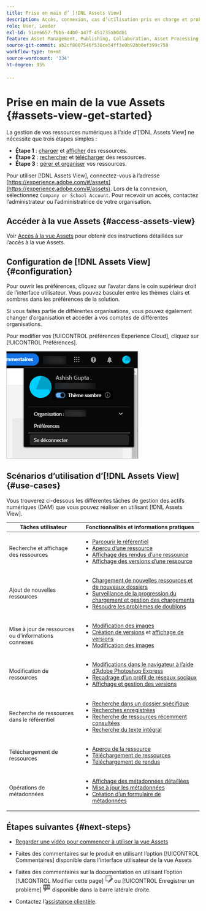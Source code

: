 ```yaml
---
title: Prise en main d’ [!DNL Assets View]
description: Accès, connexion, cas d’utilisation pris en charge et problèmes connus dans [!DNL Assets View].
role: User, Leader
exl-id: 51ae6657-f6b5-44b0-a47f-451735ab0d01
feature: Asset Management, Publishing, Collaboration, Asset Processing
source-git-commit: ab2cf8007546f538ce54ff3e0b92bb0ef399c758
workflow-type: tm+mt
source-wordcount: '334'
ht-degree: 95%

---
```


# Prise en main de la vue Assets {#assets-view-get-started}

<!-- TBD: Make links for these steps. -->

La gestion de vos ressources numériques à l’aide d’[!DNL Assets View] ne nécessite que trois étapes simples :

* **Étape 1** : [charger](/help/assets/add-delete-assets-view.md) et [afficher](/help/assets/navigate-assets-view.md) des ressources.
* **Étape 2** : [rechercher](/help/assets/search-assets-view.md) et [télécharger](/help/assets/manage-organize-assets-view.md#download) des ressources.
* **Étape 3** : [gérer et organiser](/help/assets/manage-organize-assets-view.md) vos ressources.

Pour utiliser [!DNL Assets View], connectez-vous à l’adresse [https://experience.adobe.com/#/assets](https://experience.adobe.com/#/assets). Lors de la connexion, sélectionnez `Company or School Account`. Pour recevoir un accès, contactez l’administrateur ou l’administratrice de votre organisation.

<!--In addition, more reference information that can be helpful is [understanding of the user interface](/help/assets/navigate-assets-view.md), [list of use cases](#use-cases), [supported file types](/help/assets/supported-file-formats-assets-view.md), and [known issues](/help/assets/release-notes.md#known-issues).
-->

## Accéder à la vue Assets {#access-assets-view}

Voir [Accès à la vue Assets](/help/assets/assets-view-introduction.md#how-to-access-assets-view) pour obtenir des instructions détaillées sur l’accès à la vue Assets.

## Configuration de [!DNL Assets View] {#configuration}

Pour ouvrir les préférences, cliquez sur l’avatar dans le coin supérieur droit de l’interface utilisateur. Vous pouvez basculer entre les thèmes clairs et sombres dans les préférences de la solution.

Si vous faites partie de différentes organisations, vous pouvez également changer d’organisation et accéder à vos comptes de différentes organisations.

Pour modifier vos [!UICONTROL préférences Experience Cloud], cliquez sur [!UICONTROL Préférences].

![Préférence pour changer de thème (sombre ou clair)](assets/theme-change.png)

## Scénarios d’utilisation d’[!DNL Assets View]  {#use-cases}

Vous trouverez ci-dessous les différentes tâches de gestion des actifs numériques (DAM) que vous pouvez réaliser en utilisant [!DNL Assets View].

| Tâches utilisateur | Fonctionnalités et informations pratiques |
|-----|------|
| Recherche et affichage des ressources | <ul> <li>[Parcourir le référentiel](/help/assets/navigate-assets-view.md#view-assets-and-details) </li> <li> [Aperçu d’une ressource](/help/assets/navigate-assets-view.md#preview-assets) <li> [Affichage des rendus d’une ressource](/help/assets/add-delete-assets-view.md#renditions) </li> <li>[Affichage des versions d’une ressource](/help/assets/manage-organize-assets-view.md#view-versions)</li></ul> |
| Ajout de nouvelles ressources | <ul> <li>[Chargement de nouvelles ressources et de nouveaux dossiers](/help/assets/add-delete-assets-view.md)</li> <li>[Surveillance de la progression du chargement et gestion des chargements](/help/assets/add-delete-assets-view.md#upload-progress)</li> <li>[Résoudre les problèmes de doublons](/help/assets/add-delete-assets-view.md)</li> </ul> |
| Mise à jour de ressources ou d’informations connexes | <ul> <li>[Modification des images](/help/assets/edit-images-assets-view.md)</li> <li>[Création de versions](/help/assets/manage-organize-assets-view.md#create-versions) et [affichage de versions](/help/assets/manage-organize-assets-view.md#view-versions)</li> <li>[Modification des images](/help/assets/edit-images-assets-view.md)</li> </ul> |
| Modification de ressources | <ul> <li>[Modifications dans le navigateur à l’aide d’Adobe Photoshop Express](/help/assets/edit-images-assets-view.md)</li> <li>[Recadrage d’un profil de réseaux sociaux](/help/assets/edit-images-assets-view.md#crop-straighten-images)</li> <li>[Affichage et gestion des versions](/help/assets/manage-organize-assets-view.md#view-versions)</li></ul></ul> |
| Recherche de ressources dans le référentiel | <ul> <li>[Recherche dans un dossier spécifique](/help/assets/search-assets-view.md#refine-search-results)</li> <li>[Recherches enregistrées](/help/assets/search-assets-view.md#saved-search)</li> <li>[Recherche de ressources récemment consultées](/help/assets/search-assets-view.md)</li> <li>[Recherche du texte intégral](/help/assets/search-assets-view.md) |
| Téléchargement de ressources | <ul> <li> [Aperçu de la ressource](/help/assets/navigate-assets-view.md#preview-assets) </li> <li> [Téléchargement de ressources](/help/assets/manage-organize-assets-view.md#download) <li> [Téléchargement de rendus](/help/assets/add-delete-assets-view.md#renditions) </li></ul> |
| Opérations de métadonnées | <ul> <li>[Affichage des métadonnées détaillées](/help/assets/metadata-assets-view.md) </li> <li> [Mise à jour les métadonnées](/help/assets/metadata-assets-view.md#update-metadata)</li> <li> [Création d’un formulaire de métadonnées](/help/assets/metadata-assets-view.md#metadata-forms) </li> </ul> |

## Étapes suivantes {#next-steps}

* [Regarder une vidéo pour commencer à utiliser la vue Assets](https://experienceleague.adobe.com/docs/experience-manager-learn/assets-essentials/getting-started.html?lang=fr)

* Faites des commentaires sur le produit en utilisant l’option [!UICONTROL Commentaires] disponible dans l’interface utilisateur de la vue Assets

* Faites des commentaires sur la documentation en utilisant l’option [!UICONTROL Modifier cette page] ![modifier la page](assets/do-not-localize/edit-page.png) ou [!UICONTROL Enregistrer un problème] ![créer un problème GitHub](assets/do-not-localize/github-issue.png) disponible dans la barre latérale droite.

* Contactez l’[assistance clientèle](https://experienceleague.adobe.com/?support-solution=General&amp;lang=fr#support).


<!--TBD: Merge the below rows in the table when the use cases are documented/available.

| How do I delete assets? | <ul> <li>[Delete assets](/help/assets/manage-organize.md)</li> <li>Recover deleted assets</li> <li>Permanently delete assets</li> </ul> |
| How do I share assets or find shared assets? | <ul> <li>Shared by me</li> <li>Shared with me</li> <li>Share for comments and review</li> <li>Unshare assets</li> </ul> |
| How do I collaborate with others and get my assets reviewed | <ul> <li>Share for review</li> <li>Provide comments. Resolve and filter comments</li> <li>Annotations on images</li> <li>Assign tasks to specific users and prioritize</li> </ul> |

-->

<!-- 

## ![feedback icon](assets/do-not-localize/feedback-icon.png) Provide product feedback {#provide-feedback}

Adobe welcomes feedback about the solution. To provide feedback without even switching your working application, use the [!UICONTROL Feedback] option in the user interface. It also lets you attach files such as screenshots or video recording of an issue.

  ![feedback option in the interface](assets/feedback-panel.png)

To provide feedback for documentation, click [!UICONTROL Edit this page] ![edit the page](assets/do-not-localize/edit-page.png) or [!UICONTROL Log an issue] ![create a GitHub issue](assets/do-not-localize/github-issue.png) from the right sidebar. You can do one of the following: 

* Make the content updates and submit a GitHub pull request.
* Create an issue or ticket in GitHub. Retain the automatically populated article name when creating an issue.

-->
<!--
>[!MORELIKETHIS]
>
>* [Understand the user interface](/help/assets/navigate-asssets-view.md).
>* [Release notes and known issues](/help/assets/release-notes.md).
>* [Supported file types](/help/assets/supported-file-formats.md).
-->
